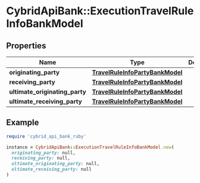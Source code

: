 # CybridApiBank::ExecutionTravelRuleInfoBankModel

## Properties

| Name | Type | Description | Notes |
| ---- | ---- | ----------- | ----- |
| **originating_party** | [**TravelRuleInfoPartyBankModel**](TravelRuleInfoPartyBankModel.md) |  |  |
| **receiving_party** | [**TravelRuleInfoPartyBankModel**](TravelRuleInfoPartyBankModel.md) |  |  |
| **ultimate_originating_party** | [**TravelRuleInfoPartyBankModel**](TravelRuleInfoPartyBankModel.md) |  | [optional] |
| **ultimate_receiving_party** | [**TravelRuleInfoPartyBankModel**](TravelRuleInfoPartyBankModel.md) |  | [optional] |

## Example

```ruby
require 'cybrid_api_bank_ruby'

instance = CybridApiBank::ExecutionTravelRuleInfoBankModel.new(
  originating_party: null,
  receiving_party: null,
  ultimate_originating_party: null,
  ultimate_receiving_party: null
)
```

